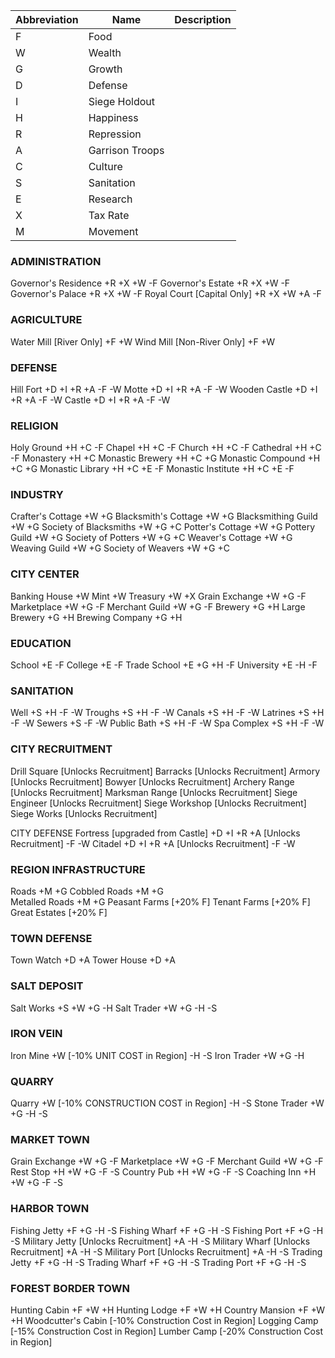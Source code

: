 Abbreviation | Name | Description
------------ | ------------ | -------------
F | Food | 
W | Wealth | 
G | Growth | 
D | Defense | 
I | Siege Holdout | 
H | Happiness | 
R | Repression | 
A | Garrison Troops | 
C | Culture | 
S | Sanitation | 
E | Research | 
X | Tax Rate | 
M | Movement | 

### ADMINISTRATION
Governor's Residence
+R +X +W
-F
  Governor's Estate
  +R +X +W
  -F
    Governor's Palace
	+R +X +W
    -F
	  Royal Court [Capital Only]
	  +R +X +W +A
	  -F

### AGRICULTURE
Water Mill [River Only]
+F +W
Wind Mill [Non-River Only]
+F +W

### DEFENSE
Hill Fort
+D +I +R +A
-F -W
  Motte
  +D +I +R +A
  -F -W
    Wooden Castle
	+D +I +R +A
	-F -W
	  Castle
	  +D +I +R +A
	  -F -W
	
### RELIGION
Holy Ground
+H +C
-F
  Chapel
  +H +C
  -F
    Church
	+H +C
	-F
      Cathedral
	  +H +C
	  -F
Monastery
+H +C
  Monastic Brewery
  +H +C +G
    Monastic Compound
	+H +C +G
  Monastic Library
  +H +C +E
  -F
    Monastic Institute
	+H +C +E
	-F

### INDUSTRY
Crafter's Cottage
+W +G
  Blacksmith's Cottage
  +W +G
    Blacksmithing Guild
	+W +G
	  Society of Blacksmiths
	  +W +G +C
  Potter's Cottage
  +W +G
    Pottery Guild
	+W +G
	  Society of Potters
	  +W +G +C
  Weaver's Cottage
  +W +G
    Weaving Guild
	+W +G
	  Society of Weavers
	  +W +G +C

### CITY CENTER
Banking House
+W
  Mint
  +W
    Treasury
	+W +X
Grain Exchange
+W +G
-F
  Marketplace
  +W +G
  -F
    Merchant Guild
	+W +G
    -F
Brewery
+G +H
  Large Brewery
  +G +H
    Brewing Company
	+G +H
  
  
### EDUCATION
School
+E
-F
  College
  +E
  -F
    Trade School
	+E +G +H
	-F
    University
	+E
	-H -F
	
### SANITATION
Well
+S +H
-F -W
  Troughs
  +S +H
  -F -W
    Canals
	+S +H
    -F -W
  Latrines
  +S +H
  -F -W
    Sewers
	+S
    -F -W
  Public Bath
  +S +H
  -F -W
    Spa Complex
	+S +H
    -F -W
	
### CITY RECRUITMENT
Drill Square
[Unlocks Recruitment]
  Barracks
  [Unlocks Recruitment]
    Armory
	[Unlocks Recruitment]
Bowyer
[Unlocks Recruitment]
  Archery Range
  [Unlocks Recruitment]
    Marksman Range
	[Unlocks Recruitment]
Siege Engineer
[Unlocks Recruitment]
  Siege Workshop
  [Unlocks Recruitment]
    Siege Works
	[Unlocks Recruitment]

CITY DEFENSE
Fortress [upgraded from Castle]
+D +I +R +A [Unlocks Recruitment]
-F -W
  Citadel
  +D +I +R +A [Unlocks Recruitment]
  -F -W

### REGION INFRASTRUCTURE
Roads
+M +G
  Cobbled Roads
  +M +G  
    Metalled Roads
	+M +G
Peasant Farms
[+20% F]
  Tenant Farms
  [+20% F]
    Great Estates
	[+20% F]

### TOWN DEFENSE
Town Watch
+D +A
  Tower House
  +D +A

### SALT DEPOSIT
Salt Works
+S +W +G
-H
Salt Trader
+W +G
-H -S

### IRON VEIN
Iron Mine
+W [-10% UNIT COST in Region]
-H -S
Iron Trader
+W +G
-H

### QUARRY
Quarry
+W [-10% CONSTRUCTION COST in Region]
-H -S
Stone Trader
+W +G
-H -S

### MARKET TOWN
Grain Exchange
+W +G
-F
  Marketplace
  +W +G
  -F
    Merchant Guild
	+W +G
	-F
Rest Stop
+H +W +G
-F -S
  Country Pub
  +H +W +G
  -F -S
    Coaching Inn
	+H +W +G
    -F -S

### HARBOR TOWN
Fishing Jetty
+F +G
-H -S
  Fishing Wharf
  +F +G
  -H -S
    Fishing Port
	+F +G
	-H -S
Military Jetty
[Unlocks Recruitment] +A
-H -S
  Military Wharf
  [Unlocks Recruitment] +A
  -H -S
    Military Port
	[Unlocks Recruitment] +A
	-H -S
Trading Jetty
+F +G
-H -S
  Trading Wharf
  +F +G
  -H -S
    Trading Port
	+F +G
	-H -S

### FOREST BORDER TOWN
Hunting Cabin
+F +W +H
  Hunting Lodge
  +F +W +H
    Country Mansion
	+F +W +H
Woodcutter's Cabin
[-10% Construction Cost in Region]
  Logging Camp
  [-15% Construction Cost in Region]
    Lumber Camp
	[-20% Construction Cost in Region]
